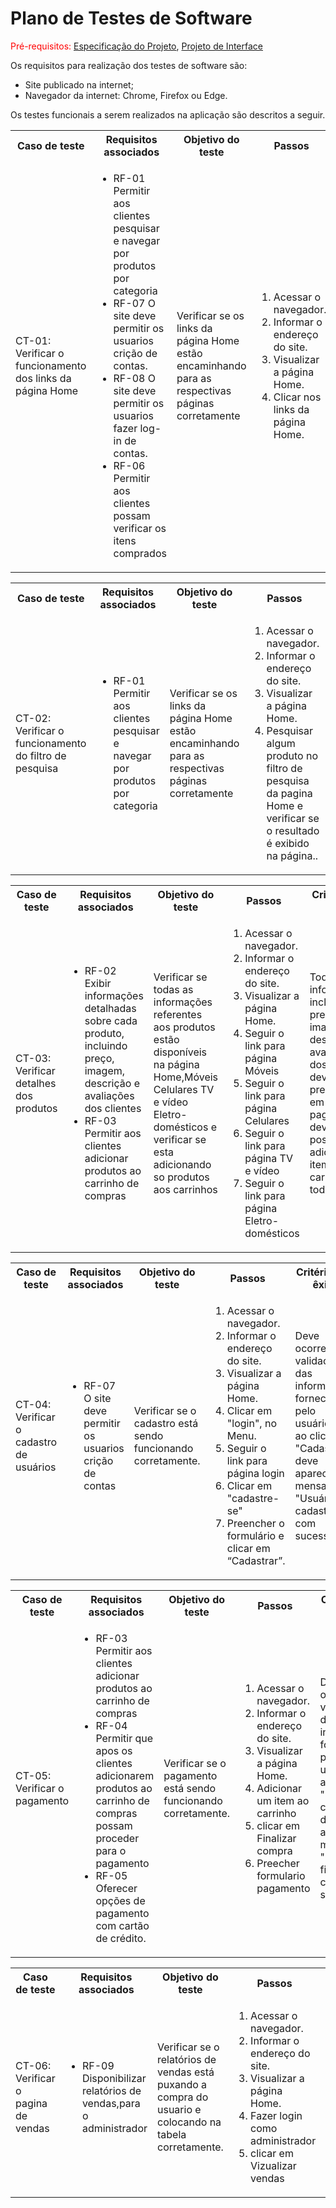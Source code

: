# Plano de Testes de Software

<span style="color:red">Pré-requisitos: <a href="https://github.com/ICEI-PUC-Minas-PMV-ADS/ads-e1-exemplo-vida-de-estudante/tree/main/documentos/02-Especificação%20do%20Projeto.md"> Especificação do Projeto</a></span>, <a href="https://github.com/ICEI-PUC-Minas-PMV-ADS/ads-e1-exemplo-vida-de-estudante/tree/main/documentos/04-Projeto%20de%20Interface.md"> Projeto de Interface</a>

Os requisitos para realização dos testes de software são:
<ul><li>Site publicado na internet;</li>
<li>Navegador da internet: Chrome, Firefox ou Edge.</li>
</ul>

Os testes funcionais a serem realizados na aplicação são descritos a seguir.

<table>
 <tr>
  <th>Caso de teste</th>
  <th>Requisitos associados</th>
  <th>Objetivo do teste</th>
  <th>Passos</th>
  <th>Critérios de êxito</th>
  <th>Responsável</th>
 </tr>
 <tr>
  <td> CT-01: Verificar o funcionamento dos links da página Home</td>
  <td>
   <ul>
    <li>RF-01	Permitir aos clientes pesquisar e navegar por produtos por categoria</li>
    <li>RF-07	O site deve permitir os usuarios crição de contas.</li>
   <li>RF-08	O site deve permitir os usuarios fazer log-in de contas.</li>
   <li>RF-06	Permitir aos clientes possam verificar os itens comprados</li>
    
   </ul>
  </td>
  <td>Verificar se os links da página Home estão encaminhando para as respectivas páginas corretamente</td>
  <td>
   <ol>
    <li>Acessar o navegador.</li>
    <li>Informar o endereço do site.</li>
    <li>Visualizar a página Home.</li>
    <li>Clicar nos links da página Home.</li>
   </ol>
   </td>
  <td>Todos os links da página Home devem encaminhar os usuários para as páginas descritas.</td>
  <td>Estevão</td>
 </tr>
</table>

 <table>
 <tr>
  <th>Caso de teste</th>
  <th>Requisitos associados</th>
  <th>Objetivo do teste</th>
  <th>Passos</th>
  <th>Critérios de êxito</th>
  <th>Responsável</th>
 </tr>
 <tr>
  <td> CT-02: Verificar o funcionamento do filtro de pesquisa</td>
  <td>
 
<ul><li>RF-01	Permitir aos clientes pesquisar e navegar por produtos por categoria</li></ul>
  
   
  </td>
  <td>Verificar se os links da página Home estão encaminhando para as respectivas páginas corretamente</td>
  <td>
   <ol>
    <li>Acessar o navegador.</li>
    <li>Informar o endereço do site.</li>
    <li>Visualizar a página Home.</li>
    <li>Pesquisar algum produto no filtro de pesquisa da pagina Home e verificar se o resultado é exibido na página..</li>
   </ol>
   </td>
  <td>Os dados inseridos no filtro de pesquisa devem retornar algum produto presente na pagina.</td>
  <td>Estevão</td>
 </tr>
</table>

 <table>
 <tr>
  <th>Caso de teste</th>
  <th>Requisitos associados</th>
  <th>Objetivo do teste</th>
  <th>Passos</th>
  <th>Critérios de êxito</th>
  <th>Responsável</th>
 </tr>
 <tr>
  <td> CT-03: Verificar detalhes dos produtos</td>
  <td>
 
<ul><li>RF-02	Exibir informações detalhadas sobre cada produto, incluindo preço, imagem, descrição e avaliações dos clientes</li>
<li>RF-03	Permitir aos clientes adicionar produtos ao carrinho de compras</li></ul>
  
   
  </td>
  <td>Verificar se todas as informações referentes aos produtos estão disponíveis na página Home,Móveis
Celulares
TV e vídeo
Eletro-domésticos e verificar se esta adicionando so produtos aos carrinhos</td>
  <td>
   <ol>
    <li>Acessar o navegador.</li>
    <li>Informar o endereço do site.</li>
    <li>Visualizar a página Home.</li>
    <li>Seguir o link para página Móveis</li>
    <li>Seguir o link para página Celulares</li>
    <li>Seguir o link para página TV e vídeo</li>
    <li>Seguir o link para página Eletro-domésticos</li>
   </ol>
   </td>
  <td>Todas as informações, incluindo preço, imagem, descrição e avaliações dos clientes, devem estar presentes em todas as paginas e deve ser possivel adicionar o item ao carrinho em todas.</td>
  <td>Estevão</td>
 </tr>
</table>

 <table>
 <tr>
  <th>Caso de teste</th>
  <th>Requisitos associados</th>
  <th>Objetivo do teste</th>
  <th>Passos</th>
  <th>Critérios de êxito</th>
  <th>Responsável</th>
 </tr>
 <tr>
  <td> CT-04: Verificar o cadastro de usuários</td>
  <td>
 
<ul><li>RF-07	O site deve permitir os usuarios crição de contas</li></ul>
  
   
  </td>
  <td>Verificar se o cadastro está sendo funcionando corretamente.</td>
  <td>
   <ol>
    <li>Acessar o navegador.</li>
    <li>Informar o endereço do site.</li>
    <li>Visualizar a página Home.</li>
    <li>Clicar em "login", no Menu.</li>
    <li>Seguir o link para página login</li>
    <li>Clicar em "cadastre-se"</li>
    <li>Preencher o formulário e clicar em “Cadastrar”.</li>
   </ol>
   </td>
  <td>Deve ocorrer uma validação das informações fornecidas pelo usuário, e ao clicar em "Cadastrar", deve aparecer a mensagem "Usuário cadastrado com sucesso".</td>
  <td>Estevão</td>
 </tr>
</table>

 <table>
 <tr>
  <th>Caso de teste</th>
  <th>Requisitos associados</th>
  <th>Objetivo do teste</th>
  <th>Passos</th>
  <th>Critérios de êxito</th>
  <th>Responsável</th>
 </tr>
 <tr>
  <td> CT-05: Verificar o pagamento</td>
  <td>
 
<ul>
    <li>RF-03	Permitir aos clientes adicionar produtos ao carrinho de compras</li>
    <li>RF-04	Permitir que apos os clientes adicionarem produtos ao carrinho de compras possam proceder para o pagamento</li>
    <li>RF-05	Oferecer opções de pagamento com cartão de crédito.</li>
   </ul>
   </td>
   
  </td>
  <td>Verificar se o pagamento está sendo funcionando corretamente.</td>
  <td>
   <ol>
    <li>Acessar o navegador.</li>
    <li>Informar o endereço do site.</li>
    <li>Visualizar a página Home.</li>
    <li>Adicionar um item ao carrinho</li>
    <li>clicar em Finalizar compra</li>
    <li>Preecher formulario pagamento</li>
   </ol>
   </td>
  <td>Deve ocorrer uma validação das informações fornecidas pelo usuário, e ao clicar em "Finalizar-compra", deve aparecer a mensagem "Compra finalizada com sucesso".</td>
  <td>Estevão</td>
 </tr>
</table>

 <table>
 <tr>
  <th>Caso de teste</th>
  <th>Requisitos associados</th>
  <th>Objetivo do teste</th>
  <th>Passos</th>
  <th>Critérios de êxito</th>
  <th>Responsável</th>
 </tr>
 <tr>
  <td> CT-06: Verificar o pagina de vendas</td>
  <td>
 
<ul>
    <li>RF-09	Disponibilizar relatórios de vendas,para o administrador</li>
    
   </ul>
   </td>
   
  </td>
  <td>Verificar se o relatórios de vendas está puxando a compra do usuario e colocando na tabela corretamente.</td>
  <td>
   <ol>
    <li>Acessar o navegador.</li>
    <li>Informar o endereço do site.</li>
    <li>Visualizar a página Home.</li>
    <li>Fazer login como administrador</li>
    <li>clicar em Vizualizar vendas</li>
   </ol>
   </td>
  <td>Apos o usuario finalizar compra deve aparecer uma tabela com nome do cliente/item-comprado/endereço-entrega/preço-item.</td>
  <td>Estevão</td>
 </tr>
</table>



